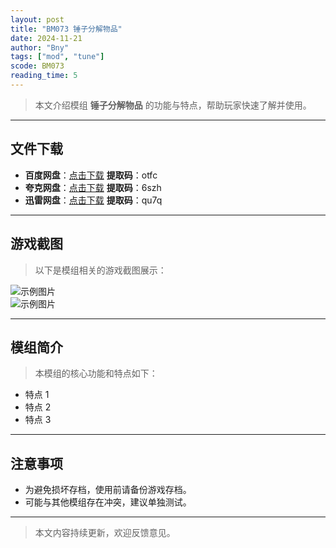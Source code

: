 ```yaml
---
layout: post
title: "BM073 锤子分解物品"
date: 2024-11-21
author: "Bny"
tags: ["mod", "tune"]
scode: BM073
reading_time: 5
---
```


> 本文介绍模组 **锤子分解物品** 的功能与特点，帮助玩家快速了解并使用。

---





## 文件下载
- **百度网盘**：[点击下载](https://pan.baidu.com/s/12ZyfqQ6iZNYGqhCEQxhkBg?pwd=otfc)  **提取码**：otfc  
- **夸克网盘**：[点击下载](https://pan.quark.cn/s/00d870b42776?pwd=6szh)  **提取码**：6szh  
- **迅雷网盘**：[点击下载](https://pan.xunlei.com/s/VOCCbbtLQNZoOrhJ3-A82fWNA1?pwd=qu7q)  **提取码**：qu7q  

---

## 游戏截图
> 以下是模组相关的游戏截图展示：

![示例图片](https://example.com/screenshot1.jpg)  
![示例图片](https://example.com/screenshot2.jpg)

---

## 模组简介
> 本模组的核心功能和特点如下：
- 特点 1
- 特点 2
- 特点 3

---

## 注意事项
- 为避免损坏存档，使用前请备份游戏存档。
- 可能与其他模组存在冲突，建议单独测试。

---

> 本文内容持续更新，欢迎反馈意见。
